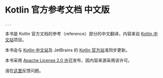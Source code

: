 # Kotlin 官方参考文档 中文版


. . .

本书是 Kotlin 官方文档的参考（reference）部分的中文翻译，内容来自 [Kotlin 中文站](https://github.com/hltj/kotlin-web-site-cn)项目。

本书会与 [Kotlin 中文站](https://github.com/hltj/kotlin-web-site-cn)及 JetBrains 的 [Kotlin 官方站](https://github.com/JetBrains/kotlin-web-site)准同步更新。

本书采用 [Apache License 2.0 许可](http://www.apache.org/licenses/LICENSE-2.0)发布，因内容来源采用该许可。

请在[这里](https://github.com/hltj/kotlin-reference-chinese/issues)反馈问题。
